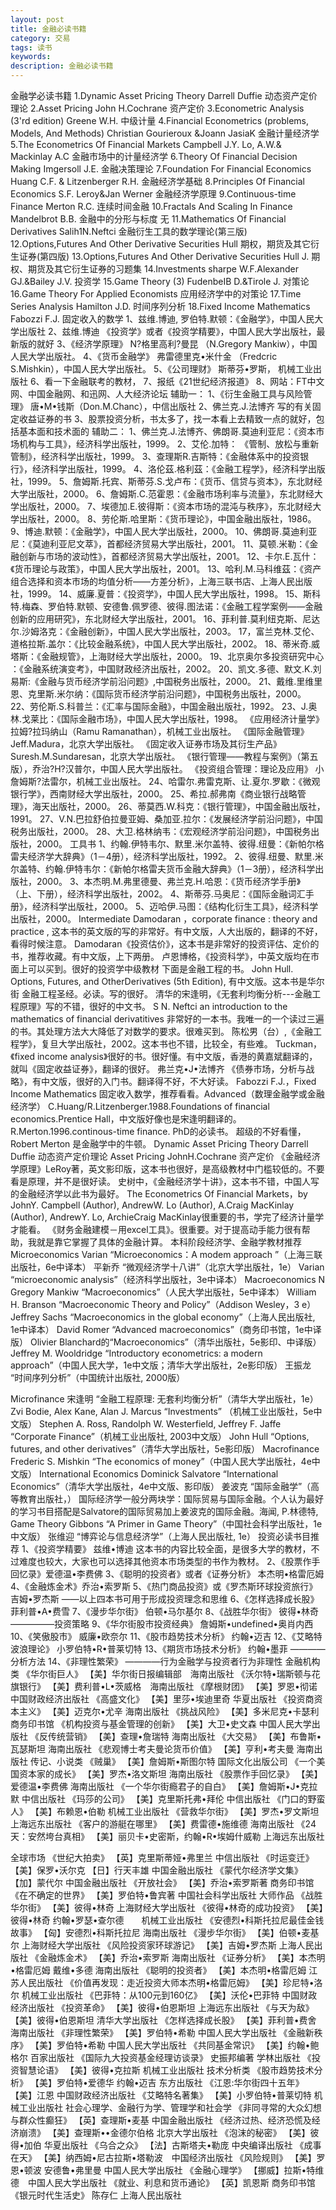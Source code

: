 ```yaml
---
layout: post
title: 金融必读书籍
category: 交易
tags: 读书
keywords: 
description: 金融必读书籍
---
```




金融学必读书籍
1.Dynamic Asset Pricing Theory Darrell Duffie 动态资产定价理论
2.Asset Pricing John H.Cochrane 资产定价
3.Econometric Analysis (3'rd edition) Greene W.H. 中级计量
4.Financial Econometrics (problems, Models, And Methods) Christian Gourieroux &Joann JasiaK 金融计量经济学
5.The Econometrics Of Financial Markets Campbell J.Y. Lo, A.W.& Mackinlay A.C 金融市场中的计量经济学
6.Theory Of Financial Decision Making Imgersoll J.E. 金融决策理论
7.Foundation For Financial Economics Huang C.F. & Litzenberger R.H. 金融经济学基础
8.Principles Of Financial Economics S.F. Leroy&Jan Werner 金融经济学原理
9.Continuous-time Finance Merton R.C. 连续时间金融
10.Fractals And Scaling In Finance Mandelbrot B.B. 金融中的分形与标度 无
11.Mathematics Of Financial Derivatives Salih1N.Neftci 金融衍生工具的数学理论(第三版)
12.Options,Futures And Other Derivative Securities Hull 期权，期货及其它衍生证券(第四版) 
13.Options,Futures And Other Derivative Securities Hull J. 期权、期货及其它衍生证券的习题集 
14.Investments sharpe W.F.Alexander GJ.&Bailey J.V. 投资学
15.Game Theory (3) FudenbeIB D.&Tirole J. 对策论
16.Game Theory For Applied Economists 应用经济学中的对策论
17.Time Series Analysis Hamilton J.D. 时间序列分析
18.Fixed Income Mathematics Fabozzi F.J. 固定收入的数学
1、兹维.博迪, 罗伯特.默顿：《金融学》，中国人民大学出版社
2、兹维.博迪 《投资学》或者《投资学精要》，中国人民大学出版社，最新版的就好
3、《经济学原理》 N?格里高利?曼昆 （N.Gregory Mankiw），中国人民大学出版社。
4、《货币金融学》 弗雷德里克•米什金 （Fredcric S.Mishkin），中国人民大学出版社。
5、《公司理财》 斯蒂芬•罗斯， 机械工业出版社
6、看一下金融联考的教材， 
7、报纸《21世纪经济报道》
8、网站：FT中文网、中国金融网、和迅网、人大经济论坛
辅助一：
1、《衍生金融工具与风险管理》 唐•M•钱斯（Don.M.Chanc），中信出版社
2、佛兰克.J.法博齐 写的有关固定收益证券的书
3、股票投资分析，书太多了，找一本看上去精致一点的就好，包括基本面和技术面的
辅助二：
1、佛兰克.J.法博齐、佛朗哥.莫迪利亚尼：《资本市场机构与工具》，经济科学出版社，1999。
2、艾伦.加特： 《管制、放松与重新管制》，经济科学出版社，1999。
3、查理斯R.吉斯特：《金融体系中的投资银行》，经济科学出版社，1999。
4、洛伦茲.格利茲：《金融工程学》，经济科学出版社，1999。
5、詹姆斯.托宾、斯蒂芬.S.戈卢布：《货币、信贷与资本》，东北财经大学出版社，2000。
6、詹姆斯.C.范霍恩：《金融市场利率与流量》，东北财经大学出版社，2000。
7、埃德加.E.彼得斯：《资本市场的混沌与秩序》，东北财经大学出版社，2000。
8、劳伦斯.哈里斯：《货币理论》，中国金融出版社，1986。
9、博迪.默顿：《金融学》，中国人民大学出版社，2000。
10、佛朗哥.莫迪利亚尼：《莫迪利亚尼文萃》，首都经济贸易大学出版社，2001。
11、莫顿.米勒：《金融创新与市场的波动性》，首都经济贸易大学出版社，2001。
12、卡尔.E.瓦什：《货币理论与政策》，中国人民大学出版社，2001。
13、哈利.M.马科维茲：《资产组合选择和资本市场的均值分析——方差分析》，上海三联书店、上海人民出版社，1999。
14、威廉.夏普：《投资学》，中国人民大学出版社，1998。
15、斯科特.梅森、罗伯特.默顿、安德鲁.佩罗德、彼得.图法诺：《金融工程学案例——金融创新的应用研究》，东北财经大学出版社，2001。
16、菲利普.莫利纽克斯、尼达尔.沙姆洛克：《金融创新》，中国人民大学出版社，2003。
17，富兰克林.艾伦、道格拉斯.盖尔：《比较金融系统》，中国人民大学出版社，2002。
18、蒂米奇.威塔斯：《金融规管》，上海财经大学出版社，2000。
19、北京奥尔多投资研究中心 ：《金融系统演变考》，中国财政经济出版社，2002。
20、凯文.多德、默文.K.刘易斯:《金融与货币经济学前沿问题》,中国税务出版社，2000。
21、戴维.里维里恩、克里斯.米尔纳：《国际货币经济学前沿问题》，中国税务出版社，2000。
22、劳伦斯.S.科普兰：《汇率与国际金融》，中国金融出版社，1992。
23、J.奥林.戈莱比：《国际金融市场》，中国人民大学出版社，1998。
《应用经济计量学》 拉姆?拉玛纳山（Ramu Ramanathan），机械工业出版社。
《国际金融管理》 Jeff.Madura，北京大学出版社。
《固定收入证券市场及其衍生产品》 Suresh.M.Sundaresan，北京大学出版社。
《银行管理——教程与案例》（第五版），乔治?H?汉普尔，中国人民大学出版社。
《投资组合管理：理论及应用》 小詹姆斯?法雷尔，机械工业出版社。
24、哈雷尔.弗雷克斯、让.夏尔.罗歇：《微观银行学》，西南财经大学出版社，2000。
25、希拉.郝弗南《商业银行战略管理》，海天出版社，2000。
26、蒂莫西.W.科克：《银行管理》，中国金融出版社，1991。
27、V.N.巴拉舒伯拉曼亚姆、桑加亚.拉尔：《发展经济学前沿问题》，中国税务出版社，2000。
28、大卫.格林纳韦：《宏观经济学前沿问题》，中国税务出版社，2000。
工具书
1、约翰.伊特韦尔、默里.米尔盖特、彼得.纽曼：《新帕尔格雷夫经济学大辞典》（1－4册），经济科学出版社，1992。
2、彼得.纽曼、默里.米尔盖特、约翰.伊特韦尔：《新帕尔格雷夫货币金融大辞典》（1－3册），经济科学出版社，2000。
3、本杰明.M.弗里德曼、弗兰克.H.哈恩：《货币经济学手册》（上、下册），经济科学出版社，2002。
4、斯蒂芬.马奥尼：《国际金融词汇手册》，经济科学出版社，2000。
5、迈哈伊.马图：《结构化衍生工具》，经济科学出版社，2000。
Intermediate
Damodaran ，corporate finance : theory and practice , 这本书的英文版的写的非常好。有中文版，人大出版的，翻译的不好，看得时候注意。
Damodaran《投资估价》，这本书是非常好的投资评估、定价的书，推荐收藏。有中文版，上下两册。
卢恩博格，《投资科学》，中英文版均在市面上可以买到。很好的投资学中级教材
下面是金融工程的书。
John Hull. Options, Futures, and OtherDerivatives (5th Edition), 有中文版。这本书是华尔街 金融工程圣经。必读。写的很好。
清华的宋逢明，《无套利均衡分析---金融工程原理》写的不错，很好的中文书。
S N. Neftci an introduction to the mathematics of financial derivatitives 非常好的一本书。我唯一的一个读过三遍的书。其处理方法大大降低了对数学的要求。很难买到。
陈松男（台）,《金融工程学》，复旦大学出版社，2002。这本书也不错，比较全，有些难。
Tuckman，《fixed income analysis》很好的书。很好懂。有中文版，香港的黄嘉斌翻译的，就叫《固定收益证券》，翻译的很好。
弗兰克•J•法博齐 《债券市场，分析与战略》，有中文版，很好的入门书。翻译得不好，不大好读。
Fabozzi F.J.，Fixed Income Mathematics 固定收入数学，推荐看看。Advanced（数理金融学或金融经济学）
C.Huang/R.Litzenberger.1988.Foundations of financial economics.Prentice Hall，中文版好像也是宋逢明翻译的。
R.Merton.1996.continous-time finance. PhD的必读书。 超级的不好看懂， Robert Merton 是金融学中的牛顿。
Dynamic Asset Pricing Theory Darrell Duffie 动态资产定价理论
Asset Pricing JohnH.Cochrane 资产定价
《金融经济学原理》LeRoy著，英文影印版，这本书也很好，是高级教材中门槛较低的。不要看是原理，并不是很好读。
史树中，《金融经济学十讲》，这本书不错，中国人写的金融经济学以此书为最好。
The Econometrics Of Financial Markets，by JohnY. Campbell (Author), AndrewW. Lo (Author), A.Craig MacKinlay (Author), AndrewY. Lo, ArchieCraig MacKinlay很重要的书，学完了经济计量学才能看。
《财务金融建模－用excel工具》。很重要。对于提高动手能力很有帮助，我就是靠它掌握了具体的金融计算。
本科阶段经济学、金融学教材推荐
Microeconomics
Varian “Microeconomics：A modem approach ”（上海三联出版社，6e中译本）
平新乔 “微观经济学十八讲”（北京大学出版社，1e）
Varian “microeconomic analysis”（经济科学出版社，3e中译本）
Macroeconomics
N Gregory Mankiw “Macroeconomics”（人民大学出版社，5e中译本）
William H. Branson “Macroeconomic Theory and Policy”（Addison Wesley，3 e）
Jeffrey Sachs “Macroeconomics in the global economy”（上海人民出版社, 1e中译本）
David Romer “Advanced macroeconomics”（商务印书馆，1e中译版）
Olivier Blanchard的“Macroeconomics”（清华出版社，5e影印、中译版）
Jeffrey M. Wooldridge “Introductory econometrics: a modern approach”（中国人民大学，1e中文版；清华大学出版社，2e影印版）
王振龙 “时间序列分析”（中国统计出版社, 2000版）

Microfinance
宋逢明 “金融工程原理: 无套利均衡分析”（清华大学出版社，1e）
Zvi Bodie, Alex Kane, Alan J. Marcus “Investments” （机械工业出版社，5e中文版）
Stephen A. Ross, Randolph W. Westerfield, Jeffrey F. Jaffe “Corporate Finance”（机械工业出版社, 2003中文版）
John Hull “Options, futures, and other derivatives”（清华大学出版社，5e影印版）
Macrofinance
Frederic S. Mishkin “The economics of money”（中国人民大学出版社，4e中文版）
International Economics
Dominick Salvatore “International Economics”（清华大学出版社，4e中文版、影印版）
姜波克 “国际金融学”（高等教育出版社，）
国际经济学一般分两块学：国际贸易与国际金融。个人认为最好的学习书目搭配是Salvatore的国际贸易加上姜波克的国际金融。海闻, P.林德特,
Game Theory
Gibbons “A Primer in Game Theory”（中国社会科学出版社，1e中文版）
张维迎 “博弈论与信息经济学”（上海人民出版社, 1e）
投资必读书目推荐
1、《投资学精要》 兹维•博迪
这本书的内容比较全面，是很多大学的教材，不过难度也较大，大家也可以选择其他资本市场类型的书作为教材。
2、《股票作手回忆录》爱德温•李费佛
3、《聪明的投资者》或者《证券分析》 本杰明•格雷厄姆
4、《金融炼金术》乔治•索罗斯
5、《热门商品投资》或《罗杰斯环球投资旅行》吉姆•罗杰斯 
——以上四本书可用于形成投资理念和思维
6、《怎样选择成长股》 菲利普•A•费雪
7、《漫步华尔街》 伯顿•马尔基尔
8、《战胜华尔街》 彼得•林奇
—————投资策略
9、《华尔街股市投资经典》 詹姆斯•undefined•奥肖内西
10、《笑傲股市》 威廉•欧奈尔
11、《股市趋势技术分析》 约翰•迈吉
12、《艾略特波浪理论》 小罗伯特•R•普莱切特
13、《期货市场技术分析》 约翰•墨菲 ————分析方法
14、《非理性繁荣》 ————行为金融学与投资者行为非理性
金融机构类
《华尔街巨人》 【美】华尔街日报编辑部　海南出版社
《沃尔特•瑞斯顿与花旗银行》 【美】费利普•L•茨威格　海南出版社
《摩根财团》 【美】罗恩•彻诺 中国财政经济出版社
《高盛文化》 【美】里莎•埃迪里奇 华夏出版社
《投资商资本主义》 【美】迈克尔•尤辛 海南出版社
《挑战风险》 【美】多米尼克•卡瑟利 商务印书馆
《机构投资与基金管理的创新》 【美】大卫•史文森 中国人民大学出版社
《反传统营销》 【美】查理•詹瑞特 海南出版社
《大交易》 【美】布鲁斯•瓦瑟斯坦 海南出版社
《悲观博士考夫曼论货币价值》 【美】亨利•考夫曼 海南出版社
传记、小说类
《贼巢》 【美】詹姆斯•斯图尔特 国际文化出版公司
《一个美国资本家的成长》 【美】罗杰•洛文斯坦 海南出版社
《股票作手回忆录》 【美】爱德温•李费佛 海南出版社
《一个华尔街瘾君子的自白》 【美】詹姆斯•J•克拉默 中信出版社
《玛莎的公司》 【美】克里斯托弗•拜伦 中信出版社
《门口的野蛮人》 【美】布赖恩•伯勒 机械工业出版社
《营救华尔街》 【美】罗杰•罗文斯坦 上海远东出版社
《客户的游艇在哪里》 【美】费雷德•施维德 海南出版社
《24天：安然垮台真相》 【美】丽贝卡•史密斯，约翰•R•埃姆什威勒 上海远东出版社



全球市场
《世纪大拍卖》 【英】克里斯蒂娅•弗里兰 中信出版社
《时运变迁》 【美】保罗•沃尔克 【日】行天丰雄 中国金融出版社
《蒙代尔经济学文集》 【加】蒙代尔 中国金融出版社
《开放社会》 【美】乔治•索罗斯著 商务印书馆
《在不确定的世界》 【美】罗伯特•鲁宾著 中国社会科学出版社
大师作品
《战胜华尔街》 【美】彼得•林奇 上海财经大学出版社
《彼得•林奇的成功投资》 【美】彼得•林奇 约翰•罗瑟•查尔德　　机械工业出版社
《安德烈•科斯托拉尼最佳金钱故事》 【匈】安德烈•科斯托拉尼 海南出版社
《漫步华尔街》 【美】伯顿•麦基尔 上海财经大学出版社
《风险投资家环球游记》 【美】吉姆•罗杰斯 上海人民出版社
《金融炼金术》 【美】乔治•索罗斯 海南出版社
《证券分析》 【美】本杰明•格雷厄姆 戴维•多德 海南出版社
《聪明的投资者》 【美】本杰明•格雷厄姆 江苏人民出版社
《价值再发现：走近投资大师本杰明•格雷厄姆》 【美】珍尼特•洛尔 机械工业出版社
《巴菲特：从100元到160亿》 【美】沃伦•巴菲特 中国财政经济出版社
《投资革命》 【美】彼得•伯恩斯坦 上海远东出版社
《与天为敌》 【美】彼得•伯恩斯坦 清华大学出版社
《怎样选择成长股》 【美】菲利普•费舍 海南出版社
《非理性繁荣》 【美】罗伯特•希勒 中国人民大学出版社
《金融新秩序》 【美】罗伯特•希勒 中国人民大学出版社
《共同基金常识》 【美】约翰•鲍格尔 百家出版社
《国际九大投资基金经理访谈录》 史振邦编著 学林出版社
《投资智慧论语》 【美】彼得•克拉斯 机械工业出版社
技术分析类
《股市趋势技术分析》 【美】罗伯特•爱德华 约翰•迈吉 东方出版社
《江恩:华尔街四十五年》 【美】江恩 中国财政经济出版社
《艾略特名著集》 【美】小罗伯特•普莱切特 机械工业出版社
社会心理学、金融行为学、管理学和社会学
《非同寻常的大众幻想与群众性癫狂》 【英】查理斯•麦基 中国金融出版社
《经济过热、经济恐慌及经济崩溃》 【美】查理斯••金德尔伯格 北京大学出版社
《泡沫的秘密》 【美】彼得•加伯 华夏出版社
《乌合之众》 【法】古斯塔夫•勒庞 中央编译出版社
《成事在天》 【美】纳西姆•尼古拉斯•塔勒波　中国经济出版社
《风险规则》 【美】罗恩•顿波 安德鲁•弗里曼 中国人民大学出版社
《金融心理学》 【挪威】拉斯•特维德　中国人民大学出版社
《就业、利息和货币通论》 【英】凯恩斯 商务印书馆
《银元时代生活史》 陈存仁 上海人民出版社


